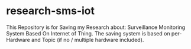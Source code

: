 # research-sms-iot
This Repository is for Saving my Research about: Surveillance Monitoring System Based On Internet of Thing. The saving system is based on per-Hardware and Topic (if no / multiple hardware included).
